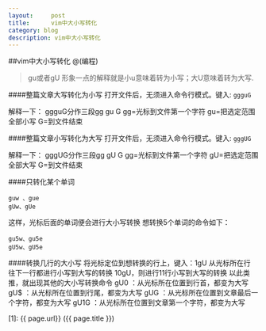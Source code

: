```yaml
---
layout:     post
title:      vim中大小写转化
category: blog
description: vim中大小写转化
---
```


[wardensky]:    http://wardensky.github.io/vim

##vim中大小写转化
@(编程)

>gu或者gU
形象一点的解释就是小u意味着转为小写；大U意味着转为大写.

####整篇文章大写转化为小写
 打开文件后，无须进入命令行模式。键入:
 ```ggguG  ```

解释一下：
ggguG分作三段gg gu G
gg=光标到文件第一个字符
gu=把选定范围全部小写
G=到文件结束

####整篇文章小写转化为大写
 打开文件后，无须进入命令行模式。键入:
 ```gggUG  ```

解释一下：
gggUG分作三段gg gU G
gg=光标到文件第一个字符
gU=把选定范围全部大写
G=到文件结束

####只转化某个单词

```
guw 、gue
gUw、gUe
```
这样，光标后面的单词便会进行大小写转换
想转换5个单词的命令如下：
```
gu5w、gu5e
gU5w、gU5e
```

####转换几行的大小写
将光标定位到想转换的行上，键入：1gU 从光标所在行 往下一行都进行小写到大写的转换
10gU，则进行11行小写到大写的转换
以此类推，就出现其他的大小写转换命令
gU0        ：从光标所在位置到行首，都变为大写
gU$        ：从光标所在位置到行尾，都变为大写
gUG        ：从光标所在位置到文章最后一个字符，都变为大写
gU1G      ：从光标所在位置到文章第一个字符，都变为大写


[1]:    {{ page.url}}  ({{ page.title }})
